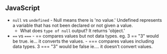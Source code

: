 ## JavaScript
* `null` vs `undefined` - Null means there is 'no value.' Undefined represents a variable that has not been declared or not given a value.
	* What does `type of null` output? It returns 'object.'
* `==` vs `===`
		- == compares values but not data types. eg. 3 == "3" would be true. ie... it converts the values.
		-	=== compares values including data types. 3 === "3" would be false ie.... it doesn't convert values.
